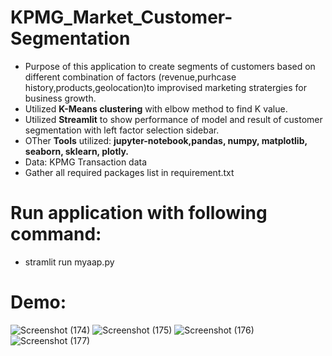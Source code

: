 # KPMG_Market_Customer-Segmentation
- Purpose of this application to create segments of customers based on different combination of factors (revenue,purhcase history,products,geolocation)to improvised marketing stratergies for business growth.
- Utilized **K-Means clustering** with elbow method to find K value.
- Utilized **Streamlit** to show performance of model and result of customer segmentation with left factor selection sidebar.
- OTher **Tools** utilized: **jupyter-notebook,pandas, numpy, matplotlib, seaborn, sklearn, plotly.**
- Data: KPMG Transaction data
- Gather all required packages list in requirement.txt

# Run application with following command:
- stramlit run myaap.py

# Demo:
![Screenshot (174)](https://github.com/nidhishah989/KPMG_Market_Customer-Segmentation/assets/69876607/4af2b33b-dac7-4c2e-904c-6e8187bf7312)
![Screenshot (175)](https://github.com/nidhishah989/KPMG_Market_Customer-Segmentation/assets/69876607/17e91d91-1977-4c3e-b45f-2b31a0aeeb9c)
![Screenshot (176)](https://github.com/nidhishah989/KPMG_Market_Customer-Segmentation/assets/69876607/15a487ed-ff74-4a33-a781-452d1d1d1d60)
![Screenshot (177)](https://github.com/nidhishah989/KPMG_Market_Customer-Segmentation/assets/69876607/3670f9bd-62f4-4eb7-9204-755d86d8e37f)
